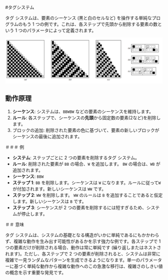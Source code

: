 #タグシステム

タグ システムは、要素のシーケンス (黒と白のセルなど) を操作する単純なプログラムのもう 1 つの例です。これは、各ステップで先頭から削除する要素の数という 1 つのパラメータによって定義されます。

![ロゴシステムの基本的な進化](../../images/chapter3/p93.png)


## 動作原理

1. **シーケンス**: システムは、`BBWBW` などの要素のシーケンスを維持します。
2. **ルール**: 各ステップで、シーケンスの**先頭**から固定数の要素(2など)を削除します。
3. ブロックの追加: 削除された要素の色に基づいて、要素の新しいブロックがシーケンスの最後に追加されます。

＃＃＃ 例

- **システム**: ステップごとに 2 つの要素を削除するタグ システム。
- **ルール**: 削除された要素が `BB` の場合、`W` を追加します。 `BW` の場合は、`WB` が追加されます。
- **シーケンス**: `BBW`
- **ステップ 1**: `BB` を削除します。シーケンスは `W` になります。ルールに従って`W`が付加されます。新しいシーケンスは `WW` です。
- **ステップ 2**: `WW` を削除します。 `WW` のルールは `B` を追加することであると仮定します。新しいシーケンスは `B` です。
- **ステップ 3**: シーケンスが 2 つの要素を削除するには短すぎるため、システムが停止します。

＃＃ 意味

タグ システムは、システムの基礎となる構造がいかに単純であるにもかかわらず、複雑な動作を生み出す可能性があるかを示す強​​力な例です。各ステップで 1 つの要素だけが削除される場合、動作は常に単純です (繰り返しまたはネストされます)。ただし、各ステップで 2 つの要素が削除されると、システムは非常に複雑で一見ランダムなパターンを生成できるようになります。単一のパラメーターに基づく単純な動作から複雑な動作へのこの急激な移行は、複雑さのしきい値の概念を示す重要な発見です。